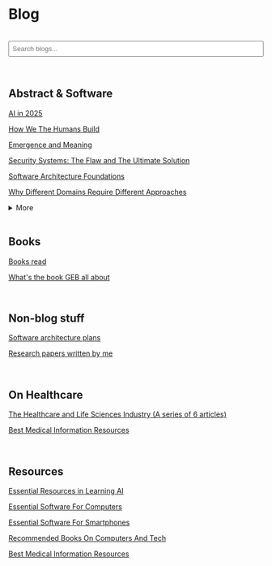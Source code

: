 <h1>Blog</h1>

<br>

<input id="search-input" placeholder="Search blogs..." style="width:100%;padding:6px;">
<ul id="search-results"></ul>
<script>
let docs = [];
fetch('search_index.json')
  .then(r => r.json())
  .then(data => docs = data);

document.getElementById('search-input').addEventListener('input', function() {
  const q = this.value.trim().toLowerCase();
  const results = docs.filter(doc =>
    doc.title.toLowerCase().includes(q) ||
    (doc.tags && doc.tags.join(' ').toLowerCase().includes(q)) ||
    doc.content.toLowerCase().includes(q)
  );
  document.getElementById('search-results').innerHTML = results.slice(0,10).map(doc =>
    `<li><a href="${doc.url}">${doc.title}</a> <small>[${(doc.tags || []).join(', ')}]</small></li>`
  ).join('');
});
</script>


<br>

## Abstract & Software

[AI in 2025](https://karthikeshwar1.github.io/blog/2025/AI_in_2025)

[How We The Humans Build](https://karthikeshwar1.github.io/blog/2025/How_We_The_Humans_Build)

[Emergence and Meaning](https://karthikeshwar1.github.io/blog/2025/Emergence_and_Meaning)

[Security Systems: The Flaw and The Ultimate Solution](https://karthikeshwar1.github.io/blog/2023/security-systems-the-flaw-and-the-ultimate-solution)

[Software Architecture Foundations](https://karthikeshwar1.github.io/blog/2024/Software_Architecture_Foundations_1)

[Why Different Domains Require Different Approaches](https://karthikeshwar1.github.io/blog/2023/Why%20Different%20Domains%20Require%20Different%20Approaches)


<details>
  <summary>More</summary>
<br>
<a href="https://github.com/Karthikeshwar1/Karthikeshwar1.github.io/blob/main/blog/2024/Fuzzy_Settings.md">Fuzzy Settings</a>
<br>
<br>
<a href="https://Karthikeshwar1.github.io/blog/2024/Is_God_Dying">Is God Dying?</a>
<br>
  <br>
<a href="https://karthikeshwar1.github.io/blog/2023/Emotional%20Design%20-%20By%20Don%20Norman%20-%20Book%20Notes">Emotional Design - By Don Norman - Book Notes</a>
<br>
  <br>
<a href="https://Karthikeshwar1.github.io/blog/2024/Words_weigh">Words Weigh</a>
<br>
  <br>
<a href="https://karthikeshwar1.github.io/blog/2022/AI_in_2022">AI in 2022</a>
<br>

</details>

<br>


## Books

[Books read](https://karthikeshwar1.github.io/blog/timeless/books_read)

[What's the book GEB all about](https://karthikeshwar1.github.io/blog/2023/What%27s%20the%20book%20GEB%20all%20about)

<br>

## Non-blog stuff

[Software architecture plans](https://github.com/Karthikeshwar1/Software-architectures)

[Research papers written by me](https://github.com/Karthikeshwar1/Karthikeshwar1/tree/main/papers)

<br>

## On Healthcare

[The Healthcare and Life Sciences Industry (A series of 6 articles)](https://karthikeshwar1.github.io/blog/2022/The%20Healthcare%20and%20Life%20Sciences%20Industry)

[Best Medical Information Resources](https://karthikeshwar1.github.io/blog/2022/Best_Medical_Resources)

<br>


## Resources

[Essential Resources in Learning AI](https://Karthikeshwar1.github.io/blog/2025/Essential_Resources_in_learning_AI)

[Essential Software For Computers](https://Karthikeshwar1.github.io/blog/2021/Essential_Software_For_Computers)

[Essential Software For Smartphones](https://Karthikeshwar1.github.io/blog/2021/Essential_Software_For_Smartphones)

[Recommended Books On Computers And Tech](https://karthikeshwar1.github.io/blog/2022/Recommended_Books_On_Computers_And_Tech)

[Best Medical Information Resources](https://karthikeshwar1.github.io/blog/2022/Best_Medical_Resources)

<br>

<br>
